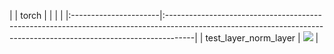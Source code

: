 |                       | torch                                                                                                                                                              |
|                       |                                                                                                                                                                    |
|:----------------------|:-------------------------------------------------------------------------------------------------------------------------------------------------------------------|
| test_layer_norm_layer | <a href="https://github.com/unifyai/ivy/actions/runs/3604296655" rel="noopener noreferrer" target="_blank"><img src=https://img.shields.io/badge/-failure-red></a> |